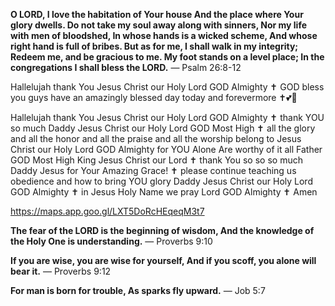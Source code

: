 **O LORD, I love the habitation of Your house
And the place where Your glory dwells.
Do not take my soul away along with sinners,
Nor my life with men of bloodshed,
In whose hands is a wicked scheme,
And whose right hand is full of bribes.
But as for me, I shall walk in my integrity;
Redeem me, and be gracious to me.
My foot stands on a level place;
In the congregations I shall bless the LORD.**
— Psalm 26:8-12

Hallelujah thank You Jesus Christ our Holy Lord GOD Almighty ✝️ GOD bless you guys have an amazingly blessed day today and forevermore ✝️💕🙏

Hallelujah thank You Jesus Christ our Holy Lord GOD Almighty ✝️ thank YOU so much Daddy Jesus Christ our Holy Lord GOD Most High ✝️ all the glory and all the honor and all the praise and all the worship belong to Jesus Christ our Holy Lord GOD Almighty for YOU Alone Are worthy of it all Father GOD Most High King Jesus Christ our Lord ✝️ thank You so so so much Daddy Jesus for Your Amazing Grace! ✝️ please continue teaching us obedience and how to bring YOU glory Daddy Jesus Christ our Holy Lord GOD Almighty ✝️ in Jesus Holy Name we pray Lord GOD Almighty ✝️ Amen 

https://maps.app.goo.gl/LXT5DoRcHEqeqM3t7

**The fear of the LORD is the beginning of wisdom,
And the knowledge of the Holy One is understanding.**
— Proverbs 9:10

**If you are wise, you are wise for yourself,
And if you scoff, you alone will bear it.**
— Proverbs 9:12

**For man is born for trouble,
As sparks fly upward.**
— Job 5:7